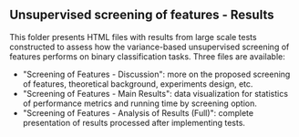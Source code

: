 ## Unsupervised screening of features - Results

This folder presents HTML files with results from large scale tests constructed to assess how the variance-based unsupervised screening of features performs on binary classification tasks. Three files are available:
* "Screening of Features - Discussion": more on the proposed screening of features, theoretical background, experiments design, etc.
* "Screening of Features - Main Results": data visualization for statistics of performance metrics and running time by screening option.
* "Screening of Features - Analysis of Results (Full)": complete presentation of results processed after implementing tests.
